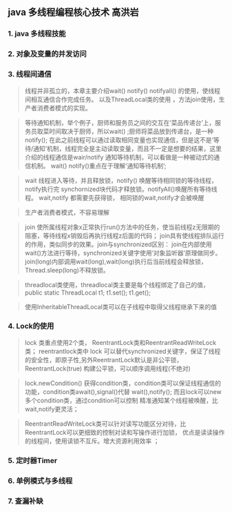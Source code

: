 ## java 多线程编程核心技术 高洪岩
### 1. java 多线程技能
### 2. 对象及变量的并发访问
### 3. 线程间通信
> 线程并非孤立的，本章主要介绍wait() notify() notifyall() 的使用，使线程间相互通信合作完成任务。 以及ThreadLocal类的使用 ，方法join使用，生产者消费者模式的实现。

> 等待通知机制，举个例子，厨师和服务员之间的交互在‘菜品传递台’上，服务员取菜时间取决于厨师，所以wait() ;厨师将菜品放到传递台，是一种notify(); 在此之前线程可以通过读取相同变量也实现通信，但是这不是‘等待/通知’机制，线程完全是主动读取变量，而且不一定是想要的结果，这里介绍的线程通信是wair/notify 通知等待机制，可以看做是一种被动式的通信机制。 wait() notify()重点在于理解‘通知等待机制’;

> wait 线程进入等待，并且释放锁，notify() 唤醒等待相同锁的等待线程，notify执行完 synchornized块代码才释放锁。notifyAll()唤醒所有等待线程。 wait,notify 都需要先获得锁， 相同锁的wait,notify才会被唤醒

> 生产者消费者模式，不容易理解

> join 使所属线程对象x正常执行run()方法中的任务，使当前线程z无限期的阻塞，等待线程x销毁后再执行线程z后面的代码； join具有使线程排队运行的作用，类似同步的效果。join与synchronized区别： join在内部使用wait()方法进行等待，synchronized关键字使用‘对象监听器’原理做同步。join(long)内部调用wait(long),wait(long)执行后当前线程会释放锁，Thread.sleep(long)不释放锁。

> threadlocal类使用，threadlocal类主要是每个线程绑定了自己的值， public static ThreadLocal t1; t1.set(); t1.get();

> 使用InheritableThreadLocal类可以在子线程中取得父线程继承下来的值

### 4. Lock的使用
> lock 类重点使用2个类， ReentrantLock类和ReentrantReadWriteLock类； reentrantlock类中 lock 可以替代synchronized关键字，保证了线程的安全性，即原子性,另外ReentrantLock默认是非公平锁，ReentrantLock(true) 构建公平锁，可以顺序调用线程(不绝对)

> lock.newCondition() 获得condition类，condition类可以保证线程通信的功能，condition类await(),signal()代替 wait(),notify(); 而且lock可以new多个condition类，通过condition可以控制
精准通知某个线程被唤醒，比wait,notify更灵活；  

> ReentrantReadWriteLock类可以针对读写功能区分对待，比ReentrantLock可以更细致的控制对读和写操作进行加锁，
优点是读读操作的线程间，使用读锁不互斥。增大资源利用效率 ； 
### 5. 定时器Timer
### 6. 单例模式与多线程
### 7. 查漏补缺
